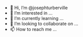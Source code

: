 - 👋 Hi, I’m @josephturberville
- 👀 I’m interested in ...
- 🌱 I’m currently learning ...
- 💞️ I’m looking to collaborate on ...
- 📫 How to reach me ...

<!---
josephturberville/josephturberville is a ✨ special ✨ repository because its `README.md` (this file) appears on your GitHub profile.
You can click the Preview link to take a look at your changes.
--->
